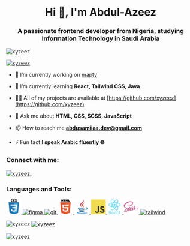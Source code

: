 <h1 align="center">Hi 👋, I'm Abdul-Azeez</h1>
<h3 align="center">A passionate frontend developer from Nigeria, studying Information Technology in Saudi Arabia</h3>

<p align="left"> <img src="https://komarev.com/ghpvc/?username=xyzeez&label=Profile%20views&color=0e75b6&style=flat" alt="xyzeez" /> </p>

<p align="left"> <a href="https://github.com/ryo-ma/github-profile-trophy"><img src="https://github-profile-trophy.vercel.app/?username=xyzeez" alt="xyzeez" /></a> </p>

- 🔭 I’m currently working on [mapty](https://github.com/xyzeez/mapty-app)

- 🌱 I’m currently learning **React, Tailwind CSS, Java**

- 👨‍💻 All of my projects are available at [https://github.com/xyzeez](https://github.com/xyzeez)

- 💬 Ask me about **HTML, CSS, SCSS, JavaScript**

- 📫 How to reach me **abdusamiiaa.dev@gmail.com**

- ⚡ Fun fact **I speak Arabic fluently 🌐**

<h3 align="left">Connect with me:</h3>
<p align="left">
<a href="https://twitter.com/xyzeez_" target="blank"><img align="center" src="https://raw.githubusercontent.com/rahuldkjain/github-profile-readme-generator/master/src/images/icons/Social/twitter.svg" alt="xyzeez_" height="30" width="40" /></a>
</p>

<h3 align="left">Languages and Tools:</h3>
<p align="left"> <a href="https://www.w3schools.com/css/" target="_blank" rel="noreferrer"> <img src="https://raw.githubusercontent.com/devicons/devicon/master/icons/css3/css3-original-wordmark.svg" alt="css3" width="40" height="40"/> </a> <a href="https://www.figma.com/" target="_blank" rel="noreferrer"> <img src="https://www.vectorlogo.zone/logos/figma/figma-icon.svg" alt="figma" width="40" height="40"/> </a> <a href="https://git-scm.com/" target="_blank" rel="noreferrer"> <img src="https://www.vectorlogo.zone/logos/git-scm/git-scm-icon.svg" alt="git" width="40" height="40"/> </a> <a href="https://www.w3.org/html/" target="_blank" rel="noreferrer"> <img src="https://raw.githubusercontent.com/devicons/devicon/master/icons/html5/html5-original-wordmark.svg" alt="html5" width="40" height="40"/> </a> <a href="https://www.java.com" target="_blank" rel="noreferrer"> <img src="https://raw.githubusercontent.com/devicons/devicon/master/icons/java/java-original.svg" alt="java" width="40" height="40"/> </a> <a href="https://developer.mozilla.org/en-US/docs/Web/JavaScript" target="_blank" rel="noreferrer"> <img src="https://raw.githubusercontent.com/devicons/devicon/master/icons/javascript/javascript-original.svg" alt="javascript" width="40" height="40"/> </a> <a href="https://reactjs.org/" target="_blank" rel="noreferrer"> <img src="https://raw.githubusercontent.com/devicons/devicon/master/icons/react/react-original-wordmark.svg" alt="react" width="40" height="40"/> </a> <a href="https://sass-lang.com" target="_blank" rel="noreferrer"> <img src="https://raw.githubusercontent.com/devicons/devicon/master/icons/sass/sass-original.svg" alt="sass" width="40" height="40"/> </a> <a href="https://tailwindcss.com/" target="_blank" rel="noreferrer"> <img src="https://www.vectorlogo.zone/logos/tailwindcss/tailwindcss-icon.svg" alt="tailwind" width="40" height="40"/> </a> </p>

<p><img align="left" src="https://github-readme-stats.vercel.app/api/top-langs?username=xyzeez&show_icons=true&locale=en&layout=compact" alt="xyzeez" /></p>

<p>&nbsp;<img align="center" src="https://github-readme-stats.vercel.app/api?username=xyzeez&show_icons=true&locale=en" alt="xyzeez" /></p>

<p><img align="center" src="https://github-readme-streak-stats.herokuapp.com/?user=xyzeez&" alt="xyzeez" /></p>
